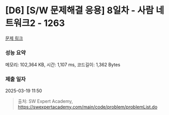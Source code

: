# [D6] [S/W 문제해결 응용] 8일차 - 사람 네트워크2 - 1263 

[문제 링크](https://swexpertacademy.com/main/code/problem/problemDetail.do?contestProbId=AV18P2B6Iu8CFAZN) 

### 성능 요약

메모리: 102,364 KB, 시간: 1,107 ms, 코드길이: 1,362 Bytes

### 제출 일자

2025-03-19 11:50



> 출처: SW Expert Academy, https://swexpertacademy.com/main/code/problem/problemList.do